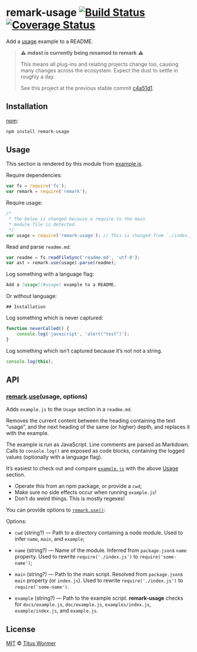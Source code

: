 # remark-usage [![Build Status](https://img.shields.io/travis/wooorm/remark-usage.svg)](https://travis-ci.org/wooorm/remark-usage) [![Coverage Status](https://img.shields.io/codecov/c/github/wooorm/remark-usage.svg)](https://codecov.io/github/wooorm/remark-usage)

Add a [usage](#usage) example to a README.

> :warning: **mdast is currently being renamed to remark** :warning:
> 
> This means all plug-ins and relating projects change too, causing many
> changes across the ecosystem. Expect the dust to settle in roughly a day.
> 
> See this project at the previous stable commit
> [c4a51d1](https://github.com/wooorm/remark-github/commit/c4a51d1).

## Installation

[npm](https://docs.npmjs.com/cli/install):

```bash
npm install remark-usage
```

<!--lint disable code-block-style-->

## Usage

This section is rendered by this module from [example.js](example.js).

Require dependencies:

```javascript
var fs = require('fs');
var remark = require('remark');
```

Require usage:

```javascript
/*
 * The below is changed because a require to the main
 * module file is detected.
 */
var usage = require('remark-usage'); // This is changed from `./index.js` to `remark-usage`
```

Read and parse `readme.md`:

```javascript
var readme = fs.readFileSync('readme.md', 'utf-8');
var ast = remark.use(usage).parse(readme);
```

Log something with a language flag:

```markdown
Add a [usage](#usage) example to a README.
```

Or without language:

    ## Installation

Log something which is never captured:

```javascript
function neverCalled() {
    console.log('javascript', 'alert("test")');
}
```

Log something which isn’t captured because it’s not not a string.

```javascript
console.log(this);
```

## API

<!--lint enable code-block-style-->

### [remark](https://github.com/wooorm/remark#api).[use](https://github.com/wooorm/remark#remarkuseplugin-options)(usage, options)

Adds `example.js` to the `Usage` section in a `readme.md`.

Removes the current content between the heading containing the text “usage”,
and the next heading of the same (or higher) depth, and replaces it with
the example.

The example is run as JavaScript. Line comments are parsed as Markdown.
Calls to `console.log()` are exposed as code blocks, containing the logged
values (optionally with a language flag).

It’s easiest to check out and compare [`example.js`](example.js) with the
above [Usage](#usage) section.

*   Operate this from an npm package, or provide a `cwd`;
*   Make sure no side effects occur when running `example.js`!
*   Don’t do weird things. This is mostly regexes!

You can provide options to [`remark.use()`](https://github.com/wooorm/remark#remarkuseplugin-options):

Options:

*   `cwd` (string?) — Path to a directory containing a node module. Used
    to infer `name`, `main`, and `example`;

*   `name` (string?) — Name of the module. Inferred from `package.json`s
    `name` property. Used to rewrite `require('./index.js')` to
    `require('some-name')`;

*   `main` (string?) — Path to the main script. Resolved from `package.json`s
    `main` property (or `index.js`). Used to rewrite `require('./index.js')`
    to `require('some-name')`.

*   `example` (string?) — Path to the example script. **remark-usage** checks
    for `docs/example.js`, `doc/example.js`, `examples/index.js`,
    `example/index.js`, and `example.js`.

## License

[MIT](LICENSE) © [Titus Wormer](http://wooorm.com)

